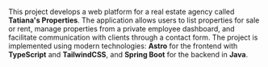 This project develops a web platform for a real estate agency called **Tatiana's Properties**. The application allows users to list properties for sale or rent, manage properties from a private employee dashboard, and facilitate communication with clients through a contact form. The project is implemented using modern technologies: **Astro** for the frontend with **TypeScript** and **TailwindCSS**, and **Spring Boot** for the backend in **Java**.
